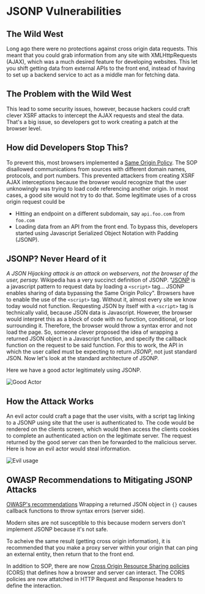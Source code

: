 # JSONP Vulnerabilities
## The Wild West
Long ago there were no protections against cross origin data requests. 
This meant that you could grab information from any site with XMLHttpRequests (AJAX),
which was a much desired feature for developing websites. This let you shift getting data
from external APIs to the front end, instead of having to set up a backend service to 
act as a middle man for fetching data. 
## The Problem with the Wild West
This lead to some security issues, however, because hackers could craft clever XSRF 
attacks to intercept the AJAX requests and steal the data. That's a big issue, so developers got to work 
creating a patch at the browser level.
## How did Developers Stop This?
To prevent this, most browsers implemented a [Same Origin Policy](https://en.wikipedia.org/wiki/Same-origin_policy).
The SOP disallowed communications from sources with different domain names, protocols, and port numbers. This 
prevented attackers from creating XSRF AJAX interceptions because the browser would recognize that the user
unknowingly was trying to load code referencing another origin. In most cases, a good site would not try 
to do that. Some legitimate uses of a cross origin request could be
* Hitting an endpoint on a different subdomain, say `api.foo.com` from `foo.com`
* Loading data from an API from the front end.
To bypass this, developers started using Javascript Serialized Object Notation with Padding (JSONP).
## JSONP? Never Heard of it
*A JSON Hijacking attack is an attack on webservers, not the browser of the user, persay.*
Wikipedia has a very succinct definition of JSONP. 
"[JSONP](https://en.wikipedia.org/wiki/JSONP) is a javascript pattern to request data by loading a 
`<script>` tag... JSONP enables sharing of data bypassing the Same Origin Policy". Browsers
have to enable the use of the `<script>` tag. Without it, almost every site we know today would not
function. Requesting JSON by itself with a `<script>` tag is technically valid, because JSON data 
is Javascript. However, the browser would interpret this as a block of code with no function, conditional, 
or loop surrounding it. Therefore, the browser would throw a syntax error and not load the page.
So, someone clever proposed the idea of wrapping a returned JSON object in a Javascript function,
and specify the callback function on the request to be said function. For this to work, the API in
which the user called must be expecting to return *JSONP*, not just standard JSON. Now let's look at
the standard architecture of JSONP. 

Here we have a good actor legitimately using JSONP.

![Good Actor](https://github.com/ekivolowitz/SecurityWriteups/blob/master/imgs/JSONP_Not_Malicious.png)

## How the Attack Works
An evil actor could craft a page that the user visits, with a script tag linking to a JSONP using site that the user is authenticated to. The code would be rendered on the clients screen, which would then access the clients cookies to complete an authenticated action on the legitimate server. The request returned by the good server can then be forwarded to the malicious server. Here is how an evil actor would steal information.

![Evil usage](https://github.com/ekivolowitz/SecurityWriteups/blob/master/imgs/JSONP_Malicious.png)

## OWASP Recommendations to Mitigating JSONP Attacks
[OWASP's recommendations](https://github.com/OWASP/CheatSheetSeries/blob/master/cheatsheets/AJAX_Security_Cheat_Sheet.md)
Wrapping a returned JSON object in `{}` causes callback functions to throw syntax errors (server side).

Modern sites are not susceptible to this because modern servers don't implement JSONP because it's not safe.

To acheive the same result (getting cross origin information), it is recommended that you make a proxy server within your origin that can ping an external entity, then return that to the front end.

In addition to SOP, there are now [Cross Origin Resource Sharing policies](https://en.wikipedia.org/wiki/Cross-origin_resource_sharing) (CORS) that defines how a browser and server can interact. The CORS policies are now attatched in HTTP Request and Response headers to define the interaction. 
